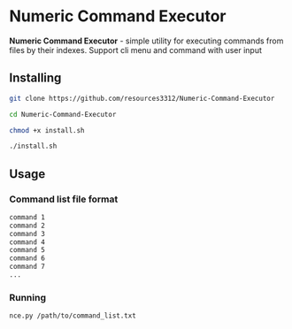 # Numeric Command Executor

**Numeric Command Executor** - simple utility for executing commands from files by their indexes. Support cli menu and command with user input

## Installing

```bash
git clone https://github.com/resources3312/Numeric-Command-Executor

cd Numeric-Command-Executor

chmod +x install.sh

./install.sh
```

## Usage

### Command list file format
```txt
command 1
command 2
command 3
command 4
command 5
command 6
command 7
...
```
### Running
```bash
nce.py /path/to/command_list.txt
```
